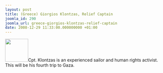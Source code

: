 ```yaml
---
layout: post
title: (Greece) Giorgios Klontzas, Relief Captain
joomla_id: 290
joomla_url: greece-giorgios-klontzas-relief-captain
date: 2008-12-29 11:33:00.000000000 +01:00
---
```

<img src="http://www.freegaza.org/uploads/passengers/" width="75" />Cpt. Klontzas is an experienced sailor and human rights activist. This will be his fourth trip to Gaza.<p><a href=""></a></p>

